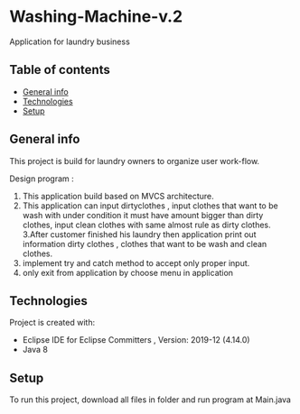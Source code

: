 # Washing-Machine-v.2
Application for laundry business

## Table of contents
* [General info](#general-info)
* [Technologies](#technologies)
* [Setup](#setup)

## General info
This project is build for laundry owners to organize user work-flow.

Design program :
1. This application build based on MVCS architecture.
2. This application can input dirtyclothes , input clothes that want to be wash with under condition it must
   have amount bigger than dirty clothes, input clean clothes with same
   almost rule as dirty clothes. 
3.After customer finished his laundry then application print out information dirty clothes , clothes that want to be
   wash and clean clothes.
3. implement try and catch method to accept only proper input.
4. only exit from application by choose menu in application
	
## Technologies
Project is created with:
* Eclipse IDE for Eclipse Committers , Version: 2019-12 (4.14.0)
* Java 8
	
## Setup
To run this project, download all files in folder and run program at Main.java 



